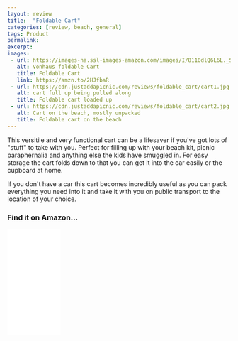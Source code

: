 ```yaml
---
layout: review
title:  "Foldable Cart"
categories: [review, beach, general]
tags: Product
permalink: 
excerpt: 
images:
 - url: https://images-na.ssl-images-amazon.com/images/I/8110dlQ6L6L._SY355_.jpg
   alt: Vonhaus foldable Cart
   title: Foldable Cart
   link: https://amzn.to/2HJfbaR
 - url: https://cdn.justaddapicnic.com/reviews/foldable_cart/cart1.jpg
   alt: cart full up being pulled along
   title: Foldable cart loaded up
 - url: https://cdn.justaddapicnic.com/reviews/foldable_cart/cart2.jpg
   alt: Cart on the beach, mostly unpacked
   title: Foldable cart on the beach
---
```

This versitile and very functional cart can be a lifesaver if you've got lots of "stuff" to take with you.  Perfect for filling up with your beach kit, picnic paraphernalia and anything else the kids have smuggled in.  For easy storage the cart folds down to that you can get it into the car easily or the cupboard at home.

If you don't have a car this cart becomes incredibly useful as you can pack everything you need into it and take it with you on public transport to the location of your choice.

### Find it on Amazon...

<iframe style="width:120px;height:240px;" marginwidth="0" marginheight="0" scrolling="no" frameborder="0" src="//ws-eu.amazon-adsystem.com/widgets/q?ServiceVersion=20070822&OneJS=1&Operation=GetAdHtml&MarketPlace=GB&source=ac&ref=qf_sp_asin_til&ad_type=product_link&tracking_id=justaddapicni-21&marketplace=amazon&region=GB&placement=B06XQX7X53&asins=B06XQX7X53&linkId=1dce1dd2ad8a0916ae7cdbdf5bb0edbe&show_border=false&link_opens_in_new_window=true&price_color=333333&title_color=0066c0&bg_color=ffffff">
</iframe>